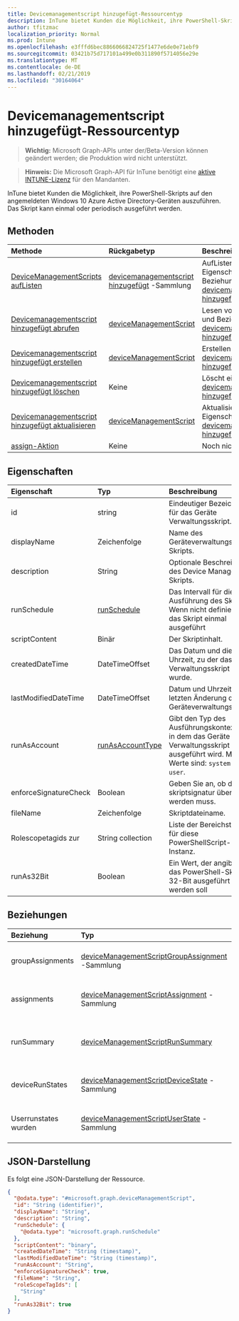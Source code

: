 ```yaml
---
title: Devicemanagementscript hinzugefügt-Ressourcentyp
description: InTune bietet Kunden die Möglichkeit, ihre PowerShell-Skripts auf den angemeldeten Windows 10 Azure Active Directory-Geräten auszuführen. Das Skript kann einmal oder periodisch ausgeführt werden.
author: tfitzmac
localization_priority: Normal
ms.prod: Intune
ms.openlocfilehash: e3fffd6bec8866066824725f1477e6de0e71ebf9
ms.sourcegitcommit: 03421b75d717101a499e0b311890f5714056e29e
ms.translationtype: MT
ms.contentlocale: de-DE
ms.lasthandoff: 02/21/2019
ms.locfileid: "30164064"
---
```

# <a name="devicemanagementscript-resource-type"></a>Devicemanagementscript hinzugefügt-Ressourcentyp

> **Wichtig:** Microsoft Graph-APIs unter der/Beta-Version können geändert werden; die Produktion wird nicht unterstützt.

> **Hinweis:** Die Microsoft Graph-API für InTune benötigt eine [aktive INTUNE-Lizenz](https://go.microsoft.com/fwlink/?linkid=839381) für den Mandanten.

InTune bietet Kunden die Möglichkeit, ihre PowerShell-Skripts auf den angemeldeten Windows 10 Azure Active Directory-Geräten auszuführen. Das Skript kann einmal oder periodisch ausgeführt werden.

## <a name="methods"></a>Methoden
|Methode|Rückgabetyp|Beschreibung|
|:---|:---|:---|
|[DeviceManagementScripts aufListen](../api/intune-devices-devicemanagementscript-list.md)|[devicemanagementscript hinzugefügt](../resources/intune-devices-devicemanagementscript.md) -Sammlung|AufListen von Eigenschaften und Beziehungen der [devicemanagementscript hinzugefügt](../resources/intune-devices-devicemanagementscript.md) -Objekte.|
|[Devicemanagementscript hinzugefügt abrufen](../api/intune-devices-devicemanagementscript-get.md)|[deviceManagementScript](../resources/intune-devices-devicemanagementscript.md)|Lesen von Eigenschaften und Beziehungen des [devicemanagementscript hinzugefügt](../resources/intune-devices-devicemanagementscript.md) -Objekts.|
|[Devicemanagementscript hinzugefügt erstellen](../api/intune-devices-devicemanagementscript-create.md)|[deviceManagementScript](../resources/intune-devices-devicemanagementscript.md)|Erstellen eines neuen [devicemanagementscript hinzugefügt](../resources/intune-devices-devicemanagementscript.md) -Objekts.|
|[Devicemanagementscript hinzugefügt löschen](../api/intune-devices-devicemanagementscript-delete.md)|Keine|Löscht eine [devicemanagementscript hinzugefügt](../resources/intune-devices-devicemanagementscript.md).|
|[Devicemanagementscript hinzugefügt aktualisieren](../api/intune-devices-devicemanagementscript-update.md)|[deviceManagementScript](../resources/intune-devices-devicemanagementscript.md)|Aktualisieren der Eigenschaften eines [devicemanagementscript hinzugefügt](../resources/intune-devices-devicemanagementscript.md) -Objekts.|
|[assign-Aktion](../api/intune-devices-devicemanagementscript-assign.md)|Keine|Noch nicht dokumentiert|

## <a name="properties"></a>Eigenschaften
|Eigenschaft|Typ|Beschreibung|
|:---|:---|:---|
|id|string|Eindeutiger Bezeichner für das Geräte Verwaltungsskript.|
|displayName|Zeichenfolge|Name des Geräteverwaltungs-Skripts.|
|description|String|Optionale Beschreibung des Device Management-Skripts.|
|runSchedule|[runSchedule](../resources/intune-devices-runschedule.md)|Das Intervall für die Ausführung des Skripts. Wenn nicht definiert, wird das Skript einmal ausgeführt|
|scriptContent|Binär|Der Skriptinhalt.|
|createdDateTime|DateTimeOffset|Das Datum und die Uhrzeit, zu der das Geräte Verwaltungsskript erstellt wurde.|
|lastModifiedDateTime|DateTimeOffset|Datum und Uhrzeit der letzten Änderung des Geräteverwaltungsskripts.|
|runAsAccount|[runAsAccountType](../resources/intune-shared-runasaccounttype.md)|Gibt den Typ des Ausführungskontexts an, in dem das Geräte Verwaltungsskript ausgeführt wird. Mögliche Werte sind: `system` und `user`.|
|enforceSignatureCheck|Boolean|Geben Sie an, ob die skriptsignatur überprüft werden muss.|
|fileName|Zeichenfolge|Skriptdateiname.|
|Rolescopetagids zur|String collection|Liste der Bereichstag-IDs für diese PowerShellScript-Instanz.|
|runAs32Bit|Boolean|Ein Wert, der angibt, ob das PowerShell-Skript als 32-Bit ausgeführt werden soll|

## <a name="relationships"></a>Beziehungen
|Beziehung|Typ|Beschreibung|
|:---|:---|:---|
|groupAssignments|[deviceManagementScriptGroupAssignment](../resources/intune-devices-devicemanagementscriptgroupassignment.md) -Sammlung|Die Liste der Gruppenzuweisungen für das Geräte Verwaltungsskript.|
|assignments|[deviceManagementScriptAssignment](../resources/intune-devices-devicemanagementscriptassignment.md) -Sammlung|Die Liste der Gruppenzuweisungen für das Geräte Verwaltungsskript.|
|runSummary|[deviceManagementScriptRunSummary](../resources/intune-devices-devicemanagementscriptrunsummary.md)|Führen Sie eine Zusammenfassung für Device Management-Skripts aus.|
|deviceRunStates|[deviceManagementScriptDeviceState](../resources/intune-devices-devicemanagementscriptdevicestate.md) -Sammlung|Liste der Ausführungsstatus für dieses Skript auf allen Geräten.|
|Userrunstates wurden|[deviceManagementScriptUserState](../resources/intune-devices-devicemanagementscriptuserstate.md) -Sammlung|Liste der Ausführungsstatus für dieses Skript für alle Benutzer.|

## <a name="json-representation"></a>JSON-Darstellung
Es folgt eine JSON-Darstellung der Ressource.
<!-- {
  "blockType": "resource",
  "keyProperty": "id",
  "@odata.type": "microsoft.graph.deviceManagementScript"
}
-->
``` json
{
  "@odata.type": "#microsoft.graph.deviceManagementScript",
  "id": "String (identifier)",
  "displayName": "String",
  "description": "String",
  "runSchedule": {
    "@odata.type": "microsoft.graph.runSchedule"
  },
  "scriptContent": "binary",
  "createdDateTime": "String (timestamp)",
  "lastModifiedDateTime": "String (timestamp)",
  "runAsAccount": "String",
  "enforceSignatureCheck": true,
  "fileName": "String",
  "roleScopeTagIds": [
    "String"
  ],
  "runAs32Bit": true
}
```




